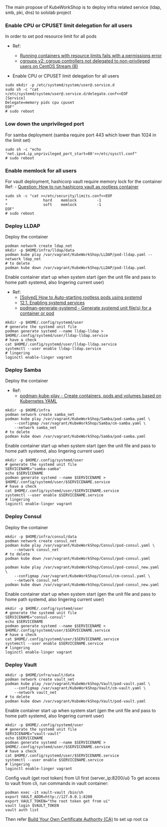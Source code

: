 The main propose of KubeWorkShop is to deploy infra related service (ldap, smb, pki, dns) to sololab project

### Enable CPU or CPUSET limit delegation for all users
In order to set pod resource limit for all pods
- Ref:
    - [Running containers with resource limits fails with a permissions error](https://github.com/containers/podman/blob/main/troubleshooting.md#26-running-containers-with-resource-limits-fails-with-a-permissions-error)
    - [cgroups v2: cgroup controllers not delegated to non-privileged users on CentOS Stream (8)](https://unix.stackexchange.com/questions/624428/cgroups-v2-cgroup-controllers-not-delegated-to-non-privileged-users-on-centos-s)  

- Enable CPU or CPUSET limit delegation for all users
```shell
sudo mkdir -p /etc/systemd/system/user@.service.d
sudo sh -c "cat >/etc/systemd/system/user@.service.d/delegate.conf<<EOF
[Service]
Delegate=memory pids cpu cpuset
EOF"
# sudo reboot
```

### Low down the unprivileged port
For samba deployment (samba require port 443 which lower than 1024 in the limit set)
```shell
sudo sh -c "echo 'net.ipv4.ip_unprivileged_port_start=80'>>/etc/sysctl.conf"
# sudo reboot
```

### Enable memlock for all users
For vault deployment, hashicorp vault require memory lock for the container
Ref:
    - [Question: How to run hashicorp vault as rootless container](https://github.com/containers/podman/issues/10051)
```shell
sudo sh -c "cat >>/etc/security/limits.conf<<EOF
*                hard    memlock         -1
*                soft    memlock         -1
EOF"
# sudo reboot
```

### Deploy LLDAP
Deploy the container
```shell
podman network create ldap_net
mkdir -p $HOME/infra/lldap/data
podman kube play /var/vagrant/KubeWorkShop/LLDAP/pod-lldap.yaml --network ldap_net
# to delete
podman kube down /var/vagrant/KubeWorkShop/LLDAP/pod-lldap.yaml
```

Enable container start up when system start (gen the unit file and pass to home path systemd, also lingering current user)
- Ref: 
  - [[Solved] How to Auto-starting rootless pods using systemd](https://access.redhat.com/discussions/5733161)
  - [12.1. Enabling systemd services](https://access.redhat.com/documentation/en-us/red_hat_enterprise_linux/9/html-single/building_running_and_managing_containers/index#proc_enabling-systemd-services_assembly_porting-containers-to-systemd-using-podman)
  - [podman-generate-systemd - Generate systemd unit file(s) for a container or pod](https://docs.podman.io/en/latest/markdown/podman-generate-systemd.1.html)
```shell
mkdir -p $HOME/.config/systemd/user
# generate the systemd unit file
podman generate systemd --name lldap-lldap > $HOME/.config/systemd/user/lldap-lldap.service
# have a check
cat $HOME/.config/systemd/user/lldap-lldap.service
systemctl --user enable lldap-lldap.service
# lingering
loginctl enable-linger vagrant
```

### Deploy Samba
Deploy the container
- Ref: 
  - [podman-kube-play - Create containers, pods and volumes based on Kubernetes YAML](https://docs.podman.io/en/latest/markdown/podman-kube-play.1.html#configmap-path)
```shell
mkdir -p $HOME/infra
podman network create samba_net
podman kube play /var/vagrant/KubeWorkShop/Samba/pod-samba.yaml \
    --configmap /var/vagrant/KubeWorkShop/Samba/cm-samba.yaml \
    --network samba_net
# to delete
podman kube down /var/vagrant/KubeWorkShop/Samba/pod-samba.yaml
```

Enable container start up when system start (gen the unit file and pass to home path systemd, also lingering current user)
```shell
mkdir -p $HOME/.config/systemd/user
# generate the systemd unit file
SERVICENAME="samba-samba"
echo $SERVICENAME
podman generate systemd --name $SERVICENAME > $HOME/.config/systemd/user/$SERVICENAME.service
# have a check
cat $HOME/.config/systemd/user/$SERVICENAME.service
systemctl --user enable $SERVICENAME.service
# lingering
loginctl enable-linger vagrant
```

### Deploy Consul
Deploy the container
```shell
mkdir -p $HOME/infra/consul/data
podman network create consul_net
podman kube play /var/vagrant/KubeWorkShop/Consul/pod-consul.yaml \
    --network consul_net
# to delete
podman kube down /var/vagrant/KubeWorkShop/Consul/pod-consul.yaml

podman kube play /var/vagrant/KubeWorkShop/Consul/pod-consul_new.yaml \
    --configmap /var/vagrant/KubeWorkShop/Consul/cm-consul.yaml \
    --network consul_net
podman kube down /var/vagrant/KubeWorkShop/Consul/pod-consul_new.yaml
```

Enable container start up when system start (gen the unit file and pass to home path systemd, also lingering current user)
```shell
mkdir -p $HOME/.config/systemd/user
# generate the systemd unit file
SERVICENAME="consul-consul"
echo $SERVICENAME
podman generate systemd --name $SERVICENAME > $HOME/.config/systemd/user/$SERVICENAME.service
# have a check
cat $HOME/.config/systemd/user/$SERVICENAME.service
systemctl --user enable $SERVICENAME.service
# lingering
loginctl enable-linger vagrant
```

### Deploy Vault

```shell
mkdir -p $HOME/infra/vault/data
podman network create vault_net
podman kube play /var/vagrant/KubeWorkShop/Vault/pod-vault.yaml \
    --configmap /var/vagrant/KubeWorkShop/Vault/cm-vault.yaml \
    --network vault_net
# to delete
podman kube down /var/vagrant/KubeWorkShop/Vault/pod-vault.yaml
```

Enable container start up when system start (gen the unit file and pass to home path systemd, also lingering current user)
```shell
mkdir -p $HOME/.config/systemd/user
# generate the systemd unit file
SERVICENAME="vault-vault"
echo $SERVICENAME
podman generate systemd --name $SERVICENAME > $HOME/.config/systemd/user/$SERVICENAME.service
# have a check
cat $HOME/.config/systemd/user/$SERVICENAME.service
systemctl --user enable $SERVICENAME.service
# lingering
loginctl enable-linger vagrant
```
Config vault (get root token) from UI first (server_ip:8200/ui)
To get access to vault from cli, run commands in vault container:
```shell
podman exec -it vault-vault /bin/sh
export VAULT_ADDR=http://127.0.0.1:8200
export VAULT_TOKEN="the root token get from ui"
vault login $VAULT_TOKEN
vault auth list
```
Then refer [Build Your Own Certificate Authority (CA)](https://developer.hashicorp.com/vault/tutorials/secrets-management/pki-engine#step-1-generate-root-ca) to set up root ca
